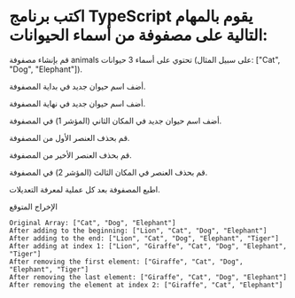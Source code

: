 # اكتب برنامج TypeScript يقوم بالمهام التالية على مصفوفة من أسماء الحيوانات:
قم بإنشاء مصفوفة animals تحتوي على أسماء 3 حيوانات (على سبيل المثال: ["Cat", "Dog", "Elephant"]).

أضف اسم حيوان جديد في بداية المصفوفة.

أضف اسم حيوان جديد في نهاية المصفوفة.

أضف اسم حيوان جديد في المكان الثاني (المؤشر 1) في المصفوفة.

قم بحذف العنصر الأول من المصفوفة.

قم بحذف العنصر الأخير من المصفوفة.

قم بحذف العنصر في المكان الثالث (المؤشر 2) في المصفوفة.

اطبع المصفوفة بعد كل عملية لمعرفة التعديلات.

الإخراج المتوقع
```
Original Array: ["Cat", "Dog", "Elephant"]  
After adding to the beginning: ["Lion", "Cat", "Dog", "Elephant"]  
After adding to the end: ["Lion", "Cat", "Dog", "Elephant", "Tiger"]  
After adding at index 1: ["Lion", "Giraffe", "Cat", "Dog", "Elephant", "Tiger"]  
After removing the first element: ["Giraffe", "Cat", "Dog", "Elephant", "Tiger"]  
After removing the last element: ["Giraffe", "Cat", "Dog", "Elephant"]  
After removing the element at index 2: ["Giraffe", "Cat", "Elephant"]  
```